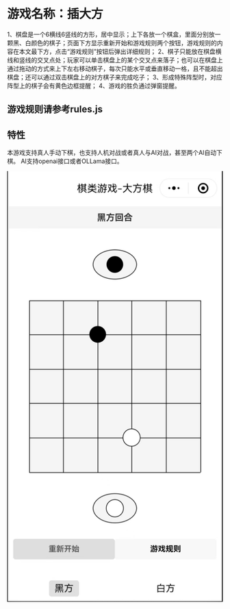 # 游戏名称：插大方

1、棋盘是一个6横线6竖线的方形，居中显示；上下各放一个棋盒，里面分别放一颗黑、白颜色的棋子；页面下方显示重新开始和游戏规则两个按钮，游戏规则的内容在本文最下方，点击“游戏规则”按钮后弹出详细规则；
2、棋子只能放在棋盘横线和竖线的交叉点处；玩家可以单击棋盘上的某个交叉点来落子；也可以在棋盘上通过拖动的方式来上下左右移动棋子，每次只能水平或垂直移动一格，且不能超出棋盘；还可以通过双击棋盘上的对方棋子来完成吃子；
3、形成特殊阵型时，对应阵型上的棋子会有黄色边框提醒；
4、游戏的胜负通过弹窗提醒。

## 游戏规则请参考rules.js

## 特性
本游戏支持真人手动下棋，也支持人机对战或者真人与AI对战，甚至两个AI自动下棋。
AI支持openai接口或者OLLama接口。

![在这里插入图片描述](demo.jpg)